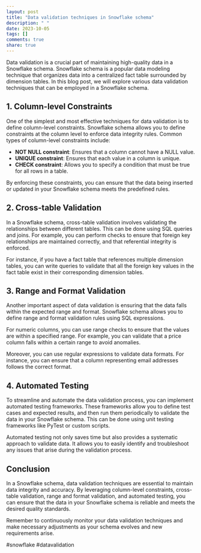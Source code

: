 ```yaml
---
layout: post
title: "Data validation techniques in Snowflake schema"
description: " "
date: 2023-10-05
tags: []
comments: true
share: true
---
```


Data validation is a crucial part of maintaining high-quality data in a Snowflake schema. Snowflake schema is a popular data modeling technique that organizes data into a centralized fact table surrounded by dimension tables. In this blog post, we will explore various data validation techniques that can be employed in a Snowflake schema.

## 1. Column-level Constraints

One of the simplest and most effective techniques for data validation is to define column-level constraints. Snowflake schema allows you to define constraints at the column level to enforce data integrity rules. Common types of column-level constraints include:

- **NOT NULL constraint**: Ensures that a column cannot have a NULL value.
- **UNIQUE constraint**: Ensures that each value in a column is unique.
- **CHECK constraint**: Allows you to specify a condition that must be true for all rows in a table.

By enforcing these constraints, you can ensure that the data being inserted or updated in your Snowflake schema meets the predefined rules.

## 2. Cross-table Validation

In a Snowflake schema, cross-table validation involves validating the relationships between different tables. This can be done using SQL queries and joins. For example, you can perform checks to ensure that foreign key relationships are maintained correctly, and that referential integrity is enforced.

For instance, if you have a fact table that references multiple dimension tables, you can write queries to validate that all the foreign key values in the fact table exist in their corresponding dimension tables.

## 3. Range and Format Validation

Another important aspect of data validation is ensuring that the data falls within the expected range and format. Snowflake schema allows you to define range and format validation rules using SQL expressions.

For numeric columns, you can use range checks to ensure that the values are within a specified range. For example, you can validate that a price column falls within a certain range to avoid anomalies.

Moreover, you can use regular expressions to validate data formats. For instance, you can ensure that a column representing email addresses follows the correct format.

## 4. Automated Testing

To streamline and automate the data validation process, you can implement automated testing frameworks. These frameworks allow you to define test cases and expected results, and then run them periodically to validate the data in your Snowflake schema. This can be done using unit testing frameworks like PyTest or custom scripts.

Automated testing not only saves time but also provides a systematic approach to validate data. It allows you to easily identify and troubleshoot any issues that arise during the validation process.

## Conclusion

In a Snowflake schema, data validation techniques are essential to maintain data integrity and accuracy. By leveraging column-level constraints, cross-table validation, range and format validation, and automated testing, you can ensure that the data in your Snowflake schema is reliable and meets the desired quality standards.

Remember to continuously monitor your data validation techniques and make necessary adjustments as your schema evolves and new requirements arise.

#snowflake #datavalidation